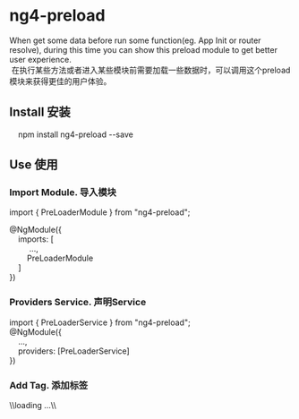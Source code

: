 <h1>ng4-preload</h1>
  When get some data before run some function(eg. App Init or router resolve),  during this time you can show this preload module to get better user experience.<br>
  在执行某些方法或者进入某些模块前需要加载一些数据时，可以调用这个preload模块来获得更佳的用户体验。
<h2>Install 安装</h2>
&nbsp;&nbsp;&nbsp;&nbsp;npm install ng4-preload --save
<h2>Use 使用</h2>
  <h3>Import Module. 导入模块</h3>
  import { PreLoaderModule } from "ng4-preload";<br>
  
  @NgModule({<br>
  &nbsp;&nbsp;&nbsp;&nbsp;imports: [<br>
  &nbsp;&nbsp;&nbsp;&nbsp;&nbsp;&nbsp;&nbsp;&nbsp;  ...,<br>
    &nbsp;&nbsp;&nbsp;&nbsp;&nbsp;&nbsp;&nbsp;&nbsp;PreLoaderModule<br>
  &nbsp;&nbsp;&nbsp;&nbsp;]<br>
})<br>
<h3>Providers Service. 声明Service</h3>
import { PreLoaderService } from "ng4-preload";<br>
@NgModule({<br>
    &nbsp;&nbsp;&nbsp;&nbsp;...,<br>
    &nbsp;&nbsp;&nbsp;&nbsp;providers: [PreLoaderService]<br>
})<br>
<h3>Add Tag. 添加标签</h3>
\<pre-loader [mintime]="6000" [text]="'We are preparing the data ...'" [fontsize]="30" [fontweight]="500" [fontcolor]="'#fff'" [background]="'#000'">\<span>loading ...\</span>\</pre-loader>
